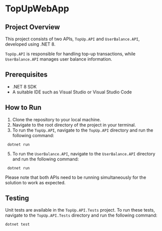 # TopUpWebApp
## Project Overview

This project consists of two APIs, `TopUp.API` and `UserBalance.API`, developed using .NET 8. 

`TopUp.API` is responsible for handling top-up transactions, while `UserBalance.API` manages user balance information. 

## Prerequisites

- .NET 8 SDK
- A suitable IDE such as Visual Studio or Visual Studio Code

## How to Run

1. Clone the repository to your local machine.
2. Navigate to the root directory of the project in your terminal.
3. To run the `TopUp.API`, navigate to the `TopUp.API` directory and run the following command:
```
 dotnet run
```
5. To run the `UserBalance.API`, navigate to the `UserBalance.API` directory and run the following command:
```
 dotnet run
 ```

Please note that both APIs need to be running simultaneously for the solution to work as expected.

## Testing

Unit tests are available in the `TopUp.API.Tests` project. To run these tests, navigate to the `TopUp.API.Tests` directory and run the following command:
```
dotnet test
```




